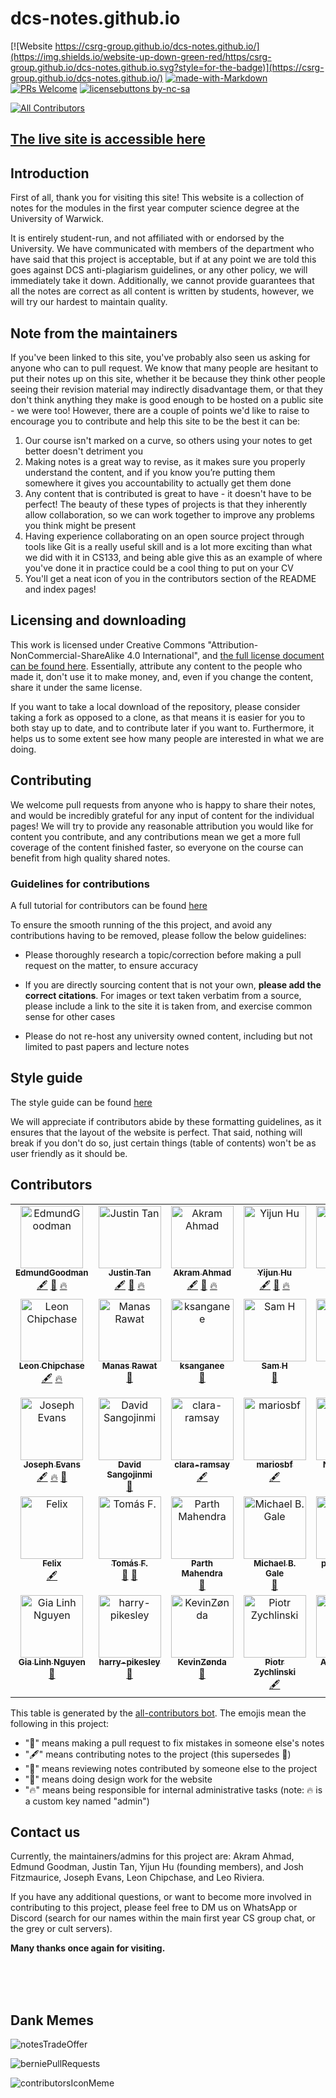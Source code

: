 # dcs-notes.github.io

[![Website https://csrg-group.github.io/dcs-notes.github.io/](https://img.shields.io/website-up-down-green-red/https/csrg-group.github.io/dcs-notes.github.io.svg?style=for-the-badge)](https://csrg-group.github.io/dcs-notes.github.io/)
[![made-with-Markdown](https://img.shields.io/badge/Made%20with-Markdown-1f425f.svg?style=for-the-badge)](http://commonmark.org)
[![PRs Welcome](https://img.shields.io/badge/PRs-welcome-brightgreen.svg?style=for-the-badge)](#how-to-make-a-pull-request)
[![licensebuttons by-nc-sa](https://licensebuttons.net/l/by-nc-sa/3.0/88x31.png)](https://creativecommons.org/licenses/by-nc-sa/4.0)
<!-- ALL-CONTRIBUTORS-BADGE:START - Do not remove or modify this section -->
[![All Contributors](https://img.shields.io/badge/%E2%9D%A4_contributors-34-blue.svg?style=for-the-badge&labelColor=539be1)](#contributors)
<!-- ALL-CONTRIBUTORS-BADGE:END -->

<!--[![GitHub forks](https://img.shields.io/github/forks/CSRG-Group/dcs-notes.github.io.svg?style=for-the-badge&label=Fork)](https://GitHub.com/CSRG-Group/dcs-notes.github.io/network/)
[![GitHub issues](https://img.shields.io/github/issues/CSRG-Group/dcs-notes.github.io.svg?style=for-the-badge)](https://GitHub.com/CSRG-Group/dcs-notes.github.io/issues/)
[![GitHub pull-requests](https://img.shields.io/github/issues-pr/CSRG-Group/dcs-notes.github.io.svg?style=for-the-badge)](https://GitHub.com/CSRG-Group/dcs-notes.github.io/pull/)-->

## [The live site is accessible here](https://warwick.guide/)



## Introduction

First of all, thank you for visiting this site! This website is a collection of notes for the modules in the first year computer science degree at the University of Warwick.

It is entirely student-run, and not affiliated with or endorsed by the University. We have communicated with members of the department who have said that this project is acceptable, but if at any point we are told this goes against DCS anti-plagiarism guidelines, or any other policy, we will immediately take it down. Additionally, we cannot provide guarantees that all the notes are correct as all content is written by students, however, we will try our hardest to maintain quality.

## Note from the maintainers

If you've been linked to this site, you've probably also seen us asking for anyone who can to pull request. We know that many people are hesitant to put their notes up on this site, whether it be because they think other people seeing their revision material may indirectly disadvantage them, or that they don't think anything they make is good enough to be hosted on a public site - we were too! However, there are a couple of points we'd like to raise to encourage you to contribute and help this site to be the best it can be:

1. Our course isn't marked on a curve, so others using your notes to get better doesn't detriment you
2. Making notes is a great way to revise, as it makes sure you properly understand the content, and if you know you’re putting them somewhere it gives you accountability to actually get them done
3. Any content that is contributed is great to have - it doesn't have to be perfect! The beauty of these types of projects is that they inherently allow collaboration, so we can work together to improve any problems you think might be present
4. Having experience collaborating on an open source project through tools like Git is a really useful skill and is a lot more exciting than what we did with it in CS133, and being able give this as an example of where you've done it in practice could be a cool thing to put on your CV
5. You'll get a neat icon of you in the contributors section of the README and index pages!

## Licensing and downloading

This work is licensed under Creative Commons "Attribution-NonCommercial-ShareAlike 4.0 International", and [the full license document can be found here](./LICENSE.txt). Essentially, attribute any content to the people who made it, don't use it to make money, and, even if you change the content, share it under the same license.

If you want to take a local download of the repository, please consider taking a fork as opposed to a clone, as that means it is easier for you to both stay up to date, and to contribute later if you want to. Furthermore, it helps us to some extent see how many people are interested in what we are doing.

## Contributing

We welcome pull requests from anyone who is happy to share their notes, and would be incredibly grateful for any input of content for the individual pages! We will try to provide any reasonable attribution you would like for content you contribute, and any contributions mean we get a more full coverage of the content finished faster, so everyone on the course can benefit from high quality shared notes.


### Guidelines for contributions

A full tutorial for contributors can be found [here](https://warwick.guide/CSRGContributing/index.md)

To ensure the smooth running of the this project, and avoid any contributions having to be removed, please follow the below guidelines:

- Please thoroughly research a topic/correction before making a pull request on the matter, to ensure accuracy

- If you are directly sourcing content that is not your own, **please add the correct citations**. For images or text taken verbatim from a source, please include a link to the site it is taken from, and exercise common sense for other cases

- Please do not re-host any university owned content, including but not limited to past papers and lecture notes


## Style guide

The style guide can be found [here](https://warwick.guide/CSRGContributing/styleguide.html)

We will appreciate if contributors abide by these formatting guidelines, as it ensures that the layout of the website is perfect. That said, nothing will break if you don't do so, just certain things (table of contents) won't be as user friendly as it should be.



## Contributors

<!-- ALL-CONTRIBUTORS-LIST:START - Do not remove or modify this section -->
<!-- prettier-ignore-start -->
<!-- markdownlint-disable -->
<table>
  <tbody>
    <tr>
      <td align="center" valign="top" width="14.28%"><a href="https://github.com/EdmundGoodman"><img src="https://avatars.githubusercontent.com/u/37504168?v=4?s=100" width="100px;" alt="EdmundGoodman"/><br /><sub><b>EdmundGoodman</b></sub></a><br /><a href="#content-EdmundGoodman" title="Content">🖋</a> <a href="#design-EdmundGoodman" title="Design">🎨</a> <a href="#admin-EdmundGoodman" title="Admins of CSRG">🔥</a></td>
      <td align="center" valign="top" width="14.28%"><a href="https://github.com/Justanhy"><img src="https://avatars.githubusercontent.com/u/46620327?v=4?s=100" width="100px;" alt="Justin Tan"/><br /><sub><b>Justin Tan</b></sub></a><br /><a href="#content-Justanhy" title="Content">🖋</a> <a href="#design-Justanhy" title="Design">🎨</a> <a href="#admin-Justanhy" title="Admins of CSRG">🔥</a></td>
      <td align="center" valign="top" width="14.28%"><a href="https://github.com/arkamnite"><img src="https://avatars.githubusercontent.com/u/47830962?v=4?s=100" width="100px;" alt="Akram Ahmad"/><br /><sub><b>Akram Ahmad</b></sub></a><br /><a href="#content-arkamnite" title="Content">🖋</a> <a href="#design-arkamnite" title="Design">🎨</a> <a href="#admin-arkamnite" title="Admins of CSRG">🔥</a></td>
      <td align="center" valign="top" width="14.28%"><a href="https://github.com/Adrakaris"><img src="https://avatars.githubusercontent.com/u/17861497?v=4?s=100" width="100px;" alt="Yijun Hu"/><br /><sub><b>Yijun Hu</b></sub></a><br /><a href="#content-Adrakaris" title="Content">🖋</a> <a href="#design-Adrakaris" title="Design">🎨</a> <a href="#admin-Adrakaris" title="Admins of CSRG">🔥</a></td>
      <td align="center" valign="top" width="14.28%"><a href="https://github.com/jfitz02"><img src="https://avatars.githubusercontent.com/u/73333523?v=4?s=100" width="100px;" alt="Josh Fitz"/><br /><sub><b>Josh Fitz</b></sub></a><br /><a href="#content-jfitz02" title="Content">🖋</a> <a href="#admin-jfitz02" title="Admins of CSRG">🔥</a></td>
      <td align="center" valign="top" width="14.28%"><a href="https://github.com/leoriviera"><img src="https://avatars.githubusercontent.com/u/11467778?v=4?s=100" width="100px;" alt="Leo Riviera"/><br /><sub><b>Leo Riviera</b></sub></a><br /><a href="#design-leoriviera" title="Design">🎨</a> <a href="#admin-leoriviera" title="Admins of CSRG">🔥</a></td>
      <td align="center" valign="top" width="14.28%"><a href="https://github.com/Joeyh021"><img src="https://avatars.githubusercontent.com/u/37697107?v=4?s=100" width="100px;" alt="Joe Harrison"/><br /><sub><b>Joe Harrison</b></sub></a><br /><a href="#content-Joeyh021" title="Content">🖋</a></td>
    </tr>
    <tr>
      <td align="center" valign="top" width="14.28%"><a href="https://github.com/lchipchase"><img src="https://avatars.githubusercontent.com/u/77326474?v=4?s=100" width="100px;" alt="Leon Chipchase"/><br /><sub><b>Leon Chipchase</b></sub></a><br /><a href="#content-lchipchase" title="Content">🖋</a> <a href="#admin-lchipchase" title="Admins of CSRG">🔥</a></td>
      <td align="center" valign="top" width="14.28%"><a href="https://github.com/manasrawat"><img src="https://avatars.githubusercontent.com/u/13320706?v=4?s=100" width="100px;" alt="Manas Rawat"/><br /><sub><b>Manas Rawat</b></sub></a><br /><a href="https://github.com/CSRG-Group/dcs-notes.github.io/issues?q=author%3Amanasrawat" title="Bug reports">🐛</a></td>
      <td align="center" valign="top" width="14.28%"><a href="https://github.com/ksanganee"><img src="https://avatars.githubusercontent.com/u/20343295?v=4?s=100" width="100px;" alt="ksanganee"/><br /><sub><b>ksanganee</b></sub></a><br /><a href="https://github.com/CSRG-Group/dcs-notes.github.io/issues?q=author%3Aksanganee" title="Bug reports">🐛</a></td>
      <td align="center" valign="top" width="14.28%"><a href="https://github.com/Samueljh1"><img src="https://avatars.githubusercontent.com/u/10816880?v=4?s=100" width="100px;" alt="Sam H"/><br /><sub><b>Sam H</b></sub></a><br /><a href="https://github.com/CSRG-Group/dcs-notes.github.io/issues?q=author%3ASamueljh1" title="Bug reports">🐛</a></td>
      <td align="center" valign="top" width="14.28%"><a href="https://github.com/lennonchoong"><img src="https://avatars.githubusercontent.com/u/62992865?v=4?s=100" width="100px;" alt="Lennon Choong"/><br /><sub><b>Lennon Choong</b></sub></a><br /><a href="https://github.com/CSRG-Group/dcs-notes.github.io/issues?q=author%3Alennonchoong" title="Bug reports">🐛</a></td>
      <td align="center" valign="top" width="14.28%"><a href="https://github.com/MxttyV"><img src="https://avatars.githubusercontent.com/u/75853467?v=4?s=100" width="100px;" alt="MxttyV"/><br /><sub><b>MxttyV</b></sub></a><br /><a href="https://github.com/CSRG-Group/dcs-notes.github.io/issues?q=author%3AMxttyV" title="Bug reports">🐛</a></td>
      <td align="center" valign="top" width="14.28%"><a href="https://github.com/bora-7"><img src="https://avatars.githubusercontent.com/u/76407294?v=4?s=100" width="100px;" alt="Bora A."/><br /><sub><b>Bora A.</b></sub></a><br /><a href="https://github.com/CSRG-Group/dcs-notes.github.io/issues?q=author%3Abora-7" title="Bug reports">🐛</a> <a href="#content-bora-7" title="Content">🖋</a></td>
    </tr>
    <tr>
      <td align="center" valign="top" width="14.28%"><a href="https://github.com/LoudShadow"><img src="https://avatars.githubusercontent.com/u/72259471?v=4?s=100" width="100px;" alt="Joseph Evans"/><br /><sub><b>Joseph Evans</b></sub></a><br /><a href="#content-LoudShadow" title="Content">🖋</a> <a href="#admin-LoudShadow" title="Admins of CSRG">🔥</a> <a href="#design-LoudShadow" title="Design">🎨</a></td>
      <td align="center" valign="top" width="14.28%"><a href="http://davidsangojinmi.ml/"><img src="https://avatars.githubusercontent.com/u/26884019?v=4?s=100" width="100px;" alt="David Sangojinmi"/><br /><sub><b>David Sangojinmi</b></sub></a><br /><a href="https://github.com/CSRG-Group/dcs-notes.github.io/issues?q=author%3ADavid-Sangojinmi" title="Bug reports">🐛</a></td>
      <td align="center" valign="top" width="14.28%"><a href="https://github.com/clara-ramsay"><img src="https://avatars.githubusercontent.com/u/77890048?v=4?s=100" width="100px;" alt="clara-ramsay"/><br /><sub><b>clara-ramsay</b></sub></a><br /><a href="#content-clara-ramsay" title="Content">🖋</a></td>
      <td align="center" valign="top" width="14.28%"><a href="https://github.com/mariosbf"><img src="https://avatars.githubusercontent.com/u/40693811?v=4?s=100" width="100px;" alt="mariosbf"/><br /><sub><b>mariosbf</b></sub></a><br /><a href="#content-mariosbf" title="Content">🖋</a></td>
      <td align="center" valign="top" width="14.28%"><a href="https://github.com/nianyii-teh"><img src="https://avatars.githubusercontent.com/u/64478251?v=4?s=100" width="100px;" alt="Nian Yii Teh"/><br /><sub><b>Nian Yii Teh</b></sub></a><br /><a href="https://github.com/CSRG-Group/dcs-notes.github.io/issues?q=author%3Anianyii-teh" title="Bug reports">🐛</a></td>
      <td align="center" valign="top" width="14.28%"><a href="http://joshdavies.tech"><img src="https://avatars.githubusercontent.com/u/30526591?v=4?s=100" width="100px;" alt="Josh Davies"/><br /><sub><b>Josh Davies</b></sub></a><br /><a href="https://github.com/CSRG-Group/dcs-notes.github.io/issues?q=author%3Ajoshdavies14" title="Bug reports">🐛</a></td>
      <td align="center" valign="top" width="14.28%"><a href="http://cjminecraft.theclever.me"><img src="https://avatars.githubusercontent.com/u/13885569?v=4?s=100" width="100px;" alt="CJMinecraft"/><br /><sub><b>CJMinecraft</b></sub></a><br /><a href="#content-CJMinecraft01" title="Content">🖋</a></td>
    </tr>
    <tr>
      <td align="center" valign="top" width="14.28%"><a href="http://fbcf.xyz"><img src="https://avatars.githubusercontent.com/u/46428367?v=4?s=100" width="100px;" alt="Felix"/><br /><sub><b>Felix</b></sub></a><br /><a href="#content-efbicief" title="Content">🖋</a></td>
      <td align="center" valign="top" width="14.28%"><a href="https://tomff.com"><img src="https://avatars.githubusercontent.com/u/15079464?v=4?s=100" width="100px;" alt="Tomás F."/><br /><sub><b>Tomás F.</b></sub></a><br /><a href="#design-tomasff" title="Design">🎨</a> <a href="https://github.com/CSRG-Group/dcs-notes.github.io/issues?q=author%3Atomasff" title="Bug reports">🐛</a></td>
      <td align="center" valign="top" width="14.28%"><a href="https://github.com/parthmahendra"><img src="https://avatars.githubusercontent.com/u/18237220?v=4?s=100" width="100px;" alt="Parth Mahendra"/><br /><sub><b>Parth Mahendra</b></sub></a><br /><a href="https://github.com/CSRG-Group/dcs-notes.github.io/issues?q=author%3Aparthmahendra" title="Bug reports">🐛</a></td>
      <td align="center" valign="top" width="14.28%"><a href="http://warwick.ac.uk/michaelgale"><img src="https://avatars.githubusercontent.com/u/278086?v=4?s=100" width="100px;" alt="Michael B. Gale"/><br /><sub><b>Michael B. Gale</b></sub></a><br /><a href="https://github.com/CSRG-Group/dcs-notes.github.io/pulls?q=is%3Apr+reviewed-by%3Ambg" title="Reviewed Pull Requests">👀</a></td>
      <td align="center" valign="top" width="14.28%"><a href="https://github.com/papa-github"><img src="https://avatars.githubusercontent.com/u/20775567?v=4?s=100" width="100px;" alt="papa-github"/><br /><sub><b>papa-github</b></sub></a><br /><a href="https://github.com/CSRG-Group/dcs-notes.github.io/issues?q=author%3Apapa-github" title="Bug reports">🐛</a></td>
      <td align="center" valign="top" width="14.28%"><a href="https://github.com/SH4D0WR1D3R"><img src="https://avatars.githubusercontent.com/u/53613777?v=4?s=100" width="100px;" alt="SH4D0WR1D3R"/><br /><sub><b>SH4D0WR1D3R</b></sub></a><br /><a href="https://github.com/CSRG-Group/dcs-notes.github.io/issues?q=author%3ASH4D0WR1D3R" title="Bug reports">🐛</a></td>
      <td align="center" valign="top" width="14.28%"><a href="https://github.com/jakub-ucinski"><img src="https://avatars.githubusercontent.com/u/32566816?v=4?s=100" width="100px;" alt="Jakub Ucinski"/><br /><sub><b>Jakub Ucinski</b></sub></a><br /><a href="https://github.com/CSRG-Group/dcs-notes.github.io/issues?q=author%3Ajakub-ucinski" title="Bug reports">🐛</a></td>
    </tr>
    <tr>
      <td align="center" valign="top" width="14.28%"><a href="https://github.com/Linh012"><img src="https://avatars.githubusercontent.com/u/60060916?v=4?s=100" width="100px;" alt="Gia Linh Nguyen"/><br /><sub><b>Gia Linh Nguyen</b></sub></a><br /><a href="https://github.com/CSRG-Group/dcs-notes.github.io/issues?q=author%3ALinh012" title="Bug reports">🐛</a></td>
      <td align="center" valign="top" width="14.28%"><a href="https://github.com/harry-pikesley"><img src="https://avatars.githubusercontent.com/u/95980050?v=4?s=100" width="100px;" alt="harry-pikesley"/><br /><sub><b>harry-pikesley</b></sub></a><br /><a href="https://github.com/CSRG-Group/dcs-notes.github.io/issues?q=author%3Aharry-pikesley" title="Bug reports">🐛</a></td>
      <td align="center" valign="top" width="14.28%"><a href="http://kevinzonda.com"><img src="https://avatars.githubusercontent.com/u/33132228?v=4?s=100" width="100px;" alt="KevinZønda"/><br /><sub><b>KevinZønda</b></sub></a><br /><a href="https://github.com/CSRG-Group/dcs-notes.github.io/issues?q=author%3AKevinZonda" title="Bug reports">🐛</a></td>
      <td align="center" valign="top" width="14.28%"><a href="https://github.com/pzet123"><img src="https://avatars.githubusercontent.com/u/52672507?v=4?s=100" width="100px;" alt="Piotr Zychlinski"/><br /><sub><b>Piotr Zychlinski</b></sub></a><br /><a href="#content-pzet123" title="Content">🖋</a></td>
      <td align="center" valign="top" width="14.28%"><a href="https://github.com/SwiftfoxStudios"><img src="https://avatars.githubusercontent.com/u/43422037?v=4?s=100" width="100px;" alt="Antonio Brito"/><br /><sub><b>Antonio Brito</b></sub></a><br /><a href="#content-SwiftfoxStudios" title="Content">🖋</a></td>
      <td align="center" valign="top" width="14.28%"><a href="https://github.com/starLiteAstro"><img src="https://avatars.githubusercontent.com/u/70979587?v=4?s=100" width="100px;" alt="hapaxlegomena"/><br /><sub><b>hapaxlegomena</b></sub></a><br /><a href="https://github.com/CSRG-Group/dcs-notes.github.io/issues?q=author%3AstarLiteAstro" title="Bug reports">🐛</a></td>
    </tr>
  </tbody>
</table>

<!-- markdownlint-restore -->
<!-- prettier-ignore-end -->

<!-- ALL-CONTRIBUTORS-LIST:END -->

This table is generated by the [all-contributors bot](https://allcontributors.org). The emojis mean the following in this project:
- "🐛" means making a pull request to fix mistakes in someone else's notes
- "🖋" means contributing notes to the project (this supersedes 🐛)
- "👀" means reviewing notes contributed by someone else to the project
- "🎨" means doing design work for the website
- "🔥" means being responsible for internal administrative tasks (note: 🔥 is a custom key named "admin")



## Contact us

Currently, the maintainers/admins for this project are: Akram Ahmad, Edmund Goodman, Justin Tan, Yijun Hu (founding members), and Josh Fitzmaurice, Joseph Evans, Leon Chipchase, and Leo Riviera.

If you have any additional questions, or want to become more involved in contributing to this project, please feel free to DM us on WhatsApp or Discord (search for our names within the main first year CS group chat, or the grey or cult servers).



**Many thanks once again for visiting.**


<br>
<br>
<br>


## Dank Memes

![notesTradeOffer](/assets/images/memes/notesTradeOffer.jpg)

![berniePullRequests](/assets/images/memes/berniePullRequests.jpg)

![contributorsIconMeme](/assets/images/memes/contributorsIconMeme.jpg)

